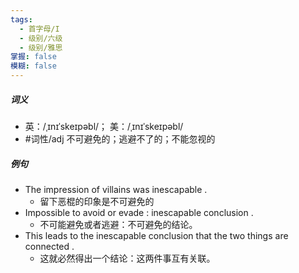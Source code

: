 ```yaml
---
tags:
  - 首字母/I
  - 级别/六级
  - 级别/雅思
掌握: false
模糊: false
---
```

##### 词义
- 英：/ˌɪnɪˈskeɪpəbl/； 美：/ˌɪnɪˈskeɪpəbl/
- #词性/adj  不可避免的；逃避不了的；不能忽视的
##### 例句
- The impression of villains was inescapable .
	- 留下恶棍的印象是不可避免的
- Impossible to avoid or evade : inescapable conclusion .
	- 不可能避免或者逃避：不可避免的结论。
- This leads to the inescapable conclusion that the two things are connected .
	- 这就必然得出一个结论：这两件事互有关联。
